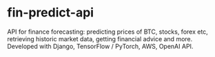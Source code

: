 # fin-predict-api

API for finance forecasting: predicting prices of BTC, stocks, forex etc, retrieving historic market data, getting financial advice and more. Developed with Django, TensorFlow / PyTorch, AWS, OpenAI API.
